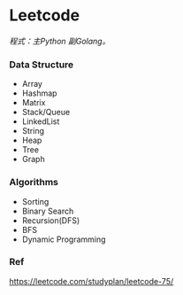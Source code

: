 # Leetcode

*程式：主Python 副Golang。*

### Data Structure
+ Array
+ Hashmap
+ Matrix
+ Stack/Queue
+ LinkedList
+ String
+ Heap
+ Tree
+ Graph

### Algorithms
+ Sorting
+ Binary Search
+ Recursion(DFS)
+ BFS
+ Dynamic Programming

### Ref
https://leetcode.com/studyplan/leetcode-75/